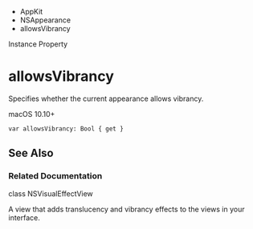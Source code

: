 

- AppKit
- NSAppearance
-  allowsVibrancy 

Instance Property

# allowsVibrancy

Specifies whether the current appearance allows vibrancy.

macOS 10.10+

``` source
var allowsVibrancy: Bool { get }
```

## See Also

### Related Documentation

class NSVisualEffectView

A view that adds translucency and vibrancy effects to the views in your interface.

